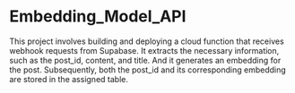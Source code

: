 # Embedding_Model_API

This project involves building and deploying a cloud function that receives webhook requests from Supabase. It extracts the necessary information, such as the post_id, content, and title. And it generates an embedding for the post. Subsequently, both the post_id and its corresponding embedding are stored in the assigned table.



